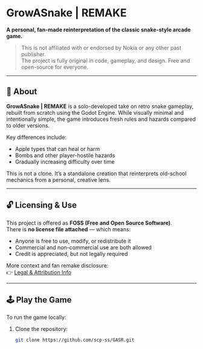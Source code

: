 # GrowASnake | REMAKE

**A personal, fan-made reinterpretation of the classic snake-style arcade game.**

> This is not affiliated with or endorsed by Nokia or any other past publisher.  
> The project is fully original in code, gameplay, and design. Free and open-source for everyone.

---

## 📜 About

**GrowASnake | REMAKE** is a solo-developed take on retro snake gameplay, rebuilt from scratch using the Godot Engine. While visually minimal and intentionally simple, the game introduces fresh rules and hazards compared to older versions.

Key differences include:

- Apple types that can heal or harm
- Bombs and other player-hostile hazards
- Gradually increasing difficulty over time


This is not a clone. It’s a standalone creation that reinterprets old-school mechanics from a personal, creative lens.

---

## 🔓 Licensing & Use

This project is offered as **FOSS (Free and Open Source Software)**.  
There is **no license file attached** — which means:

- Anyone is free to use, modify, or redistribute it
- Commercial and non-commercial use are both allowed
- Credit is appreciated, but not legally required

More context and fan remake disclosure:  
👉 [Legal & Attribution Info](https://scp-ss.github.io/GASR/)

---

## 🕹️ Play the Game

To run the game locally:

1. Clone the repository:
   ```bash
   git clone https://github.com/scp-ss/GASR.git
